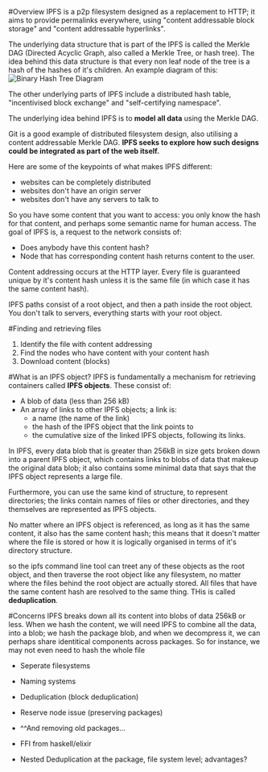 #Overview
IPFS is a p2p filesystem designed as a replacement to HTTP; it aims to provide permalinks everywhere, using "content addressable block storage" and "content addressable hyperlinks". 

The underlying data structure that is part of the IPFS is called the Merkle DAG (Directed Acyclic Graph, also called a Merkle Tree, or hash tree). The idea behind this data structure is that every non leaf node of the tree is a hash of the hashes of it's children. An example diagram of this:
![Binary Hash Tree Diagram](https://upload.wikimedia.org/wikipedia/commons/thumb/9/95/Hash_Tree.svg/1024px-Hash_Tree.svg.png)

The other underlying parts of IPFS include a distributed hash table, "incentivised block exchange" and "self-certifying namespace".

The underlying idea behind IPFS is to __model all data__ using the Merkle DAG.

Git is a good example of distributed filesystem design, also utilising a content addressable Merkle DAG. __IPFS seeks to explore how such designs could be integrated as part of the web itself.__

Here are some of the keypoints of what makes IPFS different:
* websites can be completely distributed
* websites don't have an origin server
* websites don't have any servers to talk to


So you have some content that you want to access: you only know the hash for that content, and perhaps some semantic name for human access. The goal of IPFS is, a request to the network consists of:
* Does anybody have this content hash?
* Node that has corresponding content hash returns content to the user.

Content addressing occurs at the HTTP layer. Every file is guaranteed unique by it's content hash unless it is the same file (in which case it has the same content hash).

IPFS paths consist of a root object, and then a path inside the root object. You don't talk to servers, everything starts with your root object.

#Finding and retrieving files
1. Identify the file with content addressing
2. Find the nodes who have content with your content hash
3. Download content (blocks)

#What is an IPFS object?
IPFS is fundamentally a mechanism for retrieving containers called __IPFS objects__. These consist of:
* A blob of data (less than 256 kB)
* An array of links to other IPFS objects; a link is:
  * a name (the name of the link)
  * the hash of the IPFS object that the link points to
  * the cumulative size of the linked IPFS objects, following its links.

In IPFS, every data blob that is greater than 256kB in size gets broken down into a parent IPFS object, which contains links to blobs of data that makeup the original data blob; it also contains some minimal data that says that the IPFS object represents a large file.

Furthermore, you can use the same kind of structure, to represent directories; the links contain names of files or other directories, and they themselves are represented as IPFS objects.

No matter where an IPFS object is referenced, as long as it has the same content, it also has the same content hash; this means that it doesn't matter where the file is stored or how it is logically organised in terms of it's directory structure.

so the ipfs command line tool can treet any of these objects as the root object, and then traverse the root object like any filesystem, no matter where the files behind the root object are actually stored. All files that have the same content hash are resolved to the same thing. THis is called __deduplication__.

#Concerns
IPFS breaks down all its content into blobs of data 256kB or less. When we hash the content, we will need IPFS to combine all the data, into a blob; we hash the package blob, and when we decompress it, we can perhaps share identitical components across packages. So for instance, we may not even need to hash the whole file 

* Seperate filesystems
* Naming systems
* Deduplication (block deduplication)
* Reserve node issue (preserving packages)
* ^^And removing old packages...
* FFI from haskell/elixir

* Nested Deduplication at the package, file system level; advantages?

    
